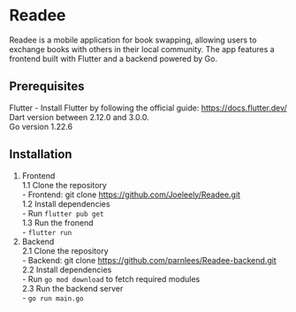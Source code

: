 # Readee
Readee is a mobile application for book swapping, allowing users to exchange books with others in their local community. The app features a frontend built with Flutter and a backend powered by Go.

## Prerequisites
Flutter 
    - Install Flutter by following the official guide: https://docs.flutter.dev/
Dart version between 2.12.0 and 3.0.0.  <br>
Go version 1.22.6

## Installation
1. Frontend <br>
    1.1 Clone the repository <br>
        - Frontend: git clone <https://github.com/Joeleely/Readee.git>  <br>
    1.2 Install dependencies  <br>
        - Run `flutter pub get`  <br>
    1.3 Run the fronend     <br>
        - `flutter run`  <br>
3. Backend  <br>
    2.1 Clone the repository  <br>
        - Backend: git clone <https://github.com/parnlees/Readee-backend.git>  <br>
    2.2 Install dependencies  <br>
        - Run `go mod download` to fetch required modules  <br>
    2.3 Run the backend server  <br>
        - `go run main.go`  <br>
        
